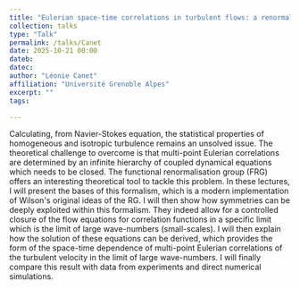 ```yaml
---
title: "Eulerian space-time correlations in turbulent flows: a renormalisation group approach"
collection: talks
type: "Talk"
permalink: /talks/Canet
date: 2025-10-21 00:00
dateb:  
datec: 
author: "Léonie Canet" 
affiliation: "Université Grenoble Alpes"
excerpt: ""
tags: 

---
```

Calculating, from Navier-Stokes equation, the statistical properties of homogeneous and isotropic turbulence remains an unsolved issue. The theoretical challenge to overcome is that  multi-point Eulerian correlations are determined by an infinite hierarchy of coupled dynamical equations  which  needs to be closed. The functional renormalisation group (FRG) offers an interesting theoretical tool to tackle this problem. In these lectures, I will present the bases of this formalism, which is a modern implementation of Wilson's original ideas of the RG. I will then show how symmetries can be deeply exploited within this formalism. They indeed allow for a controlled closure of the flow equations for correlation functions in a specific limit which is the limit of large wave-numbers (small-scales). I will then explain how the solution of these equations can be derived, which provides the form of the space-time dependence of multi-point Eulerian correlations of the turbulent velocity in the limit of large wave-numbers. I will finally compare this result with data from experiments and direct numerical simulations.